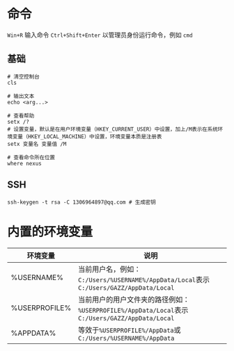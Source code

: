 # 命令

`Win+R` 输入命令 `Ctrl+Shift+Enter` 以管理员身份运行命令，例如 `cmd`

## 基础

```shell
# 清空控制台
cls

# 输出文本
echo <arg...>

# 查看帮助
setx /?
# 设置变量，默认是在用户环境变量（HKEY_CURRENT_USER）中设置，加上/M表示在系统环境变量（HKEY_LOCAL_MACHINE）中设置，环境变量本质是注册表
setx 变量名 变量值 /M

# 查看命令所在位置
where nexus
```

## SSH

```shell
ssh-keygen -t rsa -C 1306964897@qq.com # 生成密钥
```

# 内置的环境变量

| 环境变量      | 说明                                                         |
| ------------- | ------------------------------------------------------------ |
| %USERNAME%    | 当前用户名，例如：`C:/Users/%USERNAME%/AppData/Local`表示`C:/Users/GAZZ/AppData/Local` |
| %USERPROFILE% | 当前用户的用户文件夹的路径例如：`%USERPROFILE%/AppData/Local`表示`C:/Users/GAZZ/AppData/Local` |
| %APPDATA%     | 等效于`%USERPROFILE%/AppData`或`C:/Users/%USERNAME%/AppData` |
